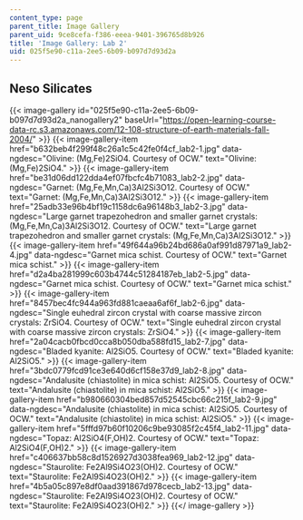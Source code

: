 ```yaml
---
content_type: page
parent_title: Image Gallery
parent_uid: 9ce8cefa-f386-eeea-9401-396765d8b926
title: 'Image Gallery: Lab 2'
uid: 025f5e90-c11a-2ee5-6b09-b097d7d93d2a
---
```


Neso Silicates
--------------
{{< image-gallery id="025f5e90-c11a-2ee5-6b09-b097d7d93d2a_nanogallery2" baseUrl="https://open-learning-course-data-rc.s3.amazonaws.com/12-108-structure-of-earth-materials-fall-2004/" >}}
{{< image-gallery-item href="b632beb4f299f48c26a1c5c42fe0f4cf_lab2-1.jpg" data-ngdesc="Olivine: (Mg,Fe)2SiO4. Courtesy of OCW." text="Olivine: (Mg,Fe)2SiO4." >}}
{{< image-gallery-item href="be31d06dd122dda4ef07fbcfc4b71083_lab2-2.jpg" data-ngdesc="Garnet: (Mg,Fe,Mn,Ca)3Al2Si3O12. Courtesy of OCW." text="Garnet: (Mg,Fe,Mn,Ca)3Al2Si3O12." >}}
{{< image-gallery-item href="25adb33e96b4bf19c1158dc6a96148b3_lab2-3.jpg" data-ngdesc="Large garnet trapezohedron and smaller garnet crystals: (Mg,Fe,Mn,Ca)3Al2Si3O12. Courtesy of OCW." text="Large garnet trapezohedron and smaller garnet crystals: (Mg,Fe,Mn,Ca)3Al2Si3O12." >}}
{{< image-gallery-item href="49f644a96b24bd686a0af991d87971a9_lab2-4.jpg" data-ngdesc="Garnet mica schist. Courtesy of OCW." text="Garnet mica schist." >}}
{{< image-gallery-item href="d2a4ba281999c603b4744c51284187eb_lab2-5.jpg" data-ngdesc="Garnet mica schist. Courtesy of OCW." text="Garnet mica schist." >}}
{{< image-gallery-item href="8457bec4fc944a963fd881caeaa6af6f_lab2-6.jpg" data-ngdesc="Single euhedral zircon crystal with coarse massive zircon crystals: ZrSiO4. Courtesy of OCW." text="Single euhedral zircon crystal with coarse massive zircon crystals: ZrSiO4." >}}
{{< image-gallery-item href="2a04cacb0fbcd0cca8b050dba588fd15_lab2-7.jpg" data-ngdesc="Bladed kyanite: Al2SiO5. Courtesy of OCW." text="Bladed kyanite: Al2SiO5." >}}
{{< image-gallery-item href="3bdc0779fcd91ce3e640d6cf158e37d9_lab2-8.jpg" data-ngdesc="Andalusite (chiastolite) in mica schist: Al2SiO5. Courtesy of OCW." text="Andalusite (chiastolite) in mica schist: Al2SiO5." >}}
{{< image-gallery-item href="b980660304bed857d52545cbc66c215f_lab2-9.jpg" data-ngdesc="Andalusite (chiastolite) in mica schist: Al2SiO5. Courtesy of OCW." text="Andalusite (chiastolite) in mica schist: Al2SiO5." >}}
{{< image-gallery-item href="5fffd97b60f10206c9be93085f2c45f4_lab2-11.jpg" data-ngdesc="Topaz: Al2SiO4(F,OH)2. Courtesy of OCW." text="Topaz: Al2SiO4(F,OH)2." >}}
{{< image-gallery-item href="c406637bb58c8d1526927d3038fea969_lab2-12.jpg" data-ngdesc="Staurolite: Fe2Al9Si4O23(OH)2. Courtesy of OCW." text="Staurolite: Fe2Al9Si4O23(OH)2." >}}
{{< image-gallery-item href="4b5a05c897e8df0aad391867d978cecb_lab2-13.jpg" data-ngdesc="Staurolite: Fe2Al9Si4O23(OH)2. Courtesy of OCW." text="Staurolite: Fe2Al9Si4O23(OH)2." >}}
{{</ image-gallery >}}